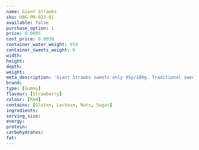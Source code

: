 ```yaml
---
name: Giant Strawbs
sku: HBG-PM-023-01
available: false
purchase_option: 1
price: 0.0095
cost_price: 0.0038
container_water_weight: 919
container_sweets_weight: 0
width: 
height: 
depth: 
weight: 
meta_description: 'Giant Strawbs sweets only 95p/100g. Traditional sweets and more at Humbugs Confectionery Store. Specialists in satisfying your sweet tooth!'
brand: 
type: [Gummy]
flavour: [Strawberry]
colour: [Red]
contains: [Gluten, Lactose, Nuts, Sugar]
ingredients: 
serving_size: 
energy: 
protein: 
carbohydrates: 
fat: 
---
```

